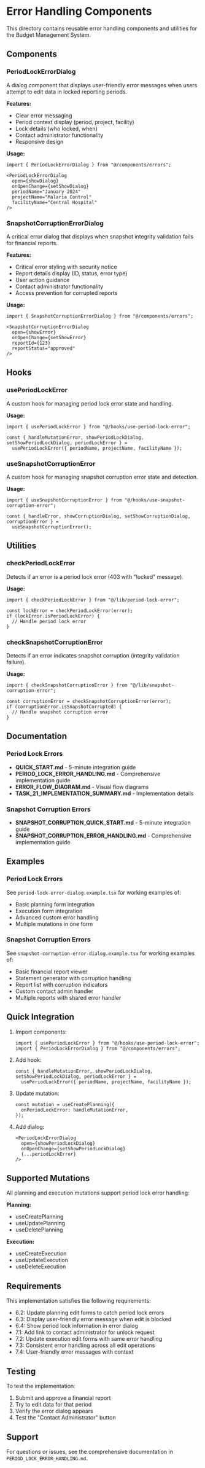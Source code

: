 # Error Handling Components

This directory contains reusable error handling components and utilities for the Budget Management System.

## Components

### PeriodLockErrorDialog

A dialog component that displays user-friendly error messages when users attempt to edit data in locked reporting periods.

**Features:**
- Clear error messaging
- Period context display (period, project, facility)
- Lock details (who locked, when)
- Contact administrator functionality
- Responsive design

**Usage:**
```tsx
import { PeriodLockErrorDialog } from "@/components/errors";

<PeriodLockErrorDialog
  open={showDialog}
  onOpenChange={setShowDialog}
  periodName="January 2024"
  projectName="Malaria Control"
  facilityName="Central Hospital"
/>
```

### SnapshotCorruptionErrorDialog

A critical error dialog that displays when snapshot integrity validation fails for financial reports.

**Features:**
- Critical error styling with security notice
- Report details display (ID, status, error type)
- User action guidance
- Contact administrator functionality
- Access prevention for corrupted reports

**Usage:**
```tsx
import { SnapshotCorruptionErrorDialog } from "@/components/errors";

<SnapshotCorruptionErrorDialog
  open={showError}
  onOpenChange={setShowError}
  reportId={123}
  reportStatus="approved"
/>
```

## Hooks

### usePeriodLockError

A custom hook for managing period lock error state and handling.

**Usage:**
```tsx
import { usePeriodLockError } from "@/hooks/use-period-lock-error";

const { handleMutationError, showPeriodLockDialog, setShowPeriodLockDialog, periodLockError } = 
  usePeriodLockError({ periodName, projectName, facilityName });
```

### useSnapshotCorruptionError

A custom hook for managing snapshot corruption error state and detection.

**Usage:**
```tsx
import { useSnapshotCorruptionError } from "@/hooks/use-snapshot-corruption-error";

const { handleError, showCorruptionDialog, setShowCorruptionDialog, corruptionError } = 
  useSnapshotCorruptionError();
```

## Utilities

### checkPeriodLockError

Detects if an error is a period lock error (403 with "locked" message).

**Usage:**
```tsx
import { checkPeriodLockError } from "@/lib/period-lock-error";

const lockError = checkPeriodLockError(error);
if (lockError.isPeriodLockError) {
  // Handle period lock error
}
```

### checkSnapshotCorruptionError

Detects if an error indicates snapshot corruption (integrity validation failure).

**Usage:**
```tsx
import { checkSnapshotCorruptionError } from "@/lib/snapshot-corruption-error";

const corruptionError = checkSnapshotCorruptionError(error);
if (corruptionError.isSnapshotCorrupted) {
  // Handle snapshot corruption error
}
```

## Documentation

### Period Lock Errors
- **QUICK_START.md** - 5-minute integration guide
- **PERIOD_LOCK_ERROR_HANDLING.md** - Comprehensive implementation guide
- **ERROR_FLOW_DIAGRAM.md** - Visual flow diagrams
- **TASK_21_IMPLEMENTATION_SUMMARY.md** - Implementation details

### Snapshot Corruption Errors
- **SNAPSHOT_CORRUPTION_QUICK_START.md** - 5-minute integration guide
- **SNAPSHOT_CORRUPTION_ERROR_HANDLING.md** - Comprehensive implementation guide

## Examples

### Period Lock Errors
See `period-lock-error-dialog.example.tsx` for working examples of:
- Basic planning form integration
- Execution form integration
- Advanced custom error handling
- Multiple mutations in one form

### Snapshot Corruption Errors
See `snapshot-corruption-error-dialog.example.tsx` for working examples of:
- Basic financial report viewer
- Statement generator with corruption handling
- Report list with corruption indicators
- Custom contact admin handler
- Multiple reports with shared error handler

## Quick Integration

1. Import components:
   ```tsx
   import { usePeriodLockError } from "@/hooks/use-period-lock-error";
   import { PeriodLockErrorDialog } from "@/components/errors";
   ```

2. Add hook:
   ```tsx
   const { handleMutationError, showPeriodLockDialog, setShowPeriodLockDialog, periodLockError } = 
     usePeriodLockError({ periodName, projectName, facilityName });
   ```

3. Update mutation:
   ```tsx
   const mutation = useCreatePlanning({
     onPeriodLockError: handleMutationError,
   });
   ```

4. Add dialog:
   ```tsx
   <PeriodLockErrorDialog
     open={showPeriodLockDialog}
     onOpenChange={setShowPeriodLockDialog}
     {...periodLockError}
   />
   ```

## Supported Mutations

All planning and execution mutations support period lock error handling:

**Planning:**
- useCreatePlanning
- useUpdatePlanning
- useDeletePlanning

**Execution:**
- useCreateExecution
- useUpdateExecution
- useDeleteExecution

## Requirements

This implementation satisfies the following requirements:
- 6.2: Update planning edit forms to catch period lock errors
- 6.3: Display user-friendly error message when edit is blocked
- 6.4: Show period lock information in error dialog
- 7.1: Add link to contact administrator for unlock request
- 7.2: Update execution edit forms with same error handling
- 7.3: Consistent error handling across all edit operations
- 7.4: User-friendly error messages with context

## Testing

To test the implementation:
1. Submit and approve a financial report
2. Try to edit data for that period
3. Verify the error dialog appears
4. Test the "Contact Administrator" button

## Support

For questions or issues, see the comprehensive documentation in `PERIOD_LOCK_ERROR_HANDLING.md`.
